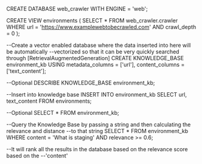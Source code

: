 CREATE DATABASE web_crawler
WITH ENGINE = 'web';

CREATE VIEW environments (
    SELECT * FROM web_crawler.crawler
    WHERE url = 'https://www.examplewebtobecrawled.com'
    AND crawl_depth = 0
);

--Create a vector enabled database where the data inserted into here will be automatically --vectorized so that it can be very quickly searched through [RetrievalAugmentedGeneration]
CREATE KNOWLEDGE_BASE  environment_kb
USING 
metadata_columns = ['url'],
content_columns = ['text_content'];

--Optional
DESCRIBE KNOWLEDGE_BASE environment_kb;

--Insert into knowledge base
INSERT INTO environment_kb
SELECT url, text_content FROM environments;

--Optional
SELECT * FROM environment_kb;

--Query the Knowledge Base by passing a string and then calculating the relevance and distance --to that string
SELECT * FROM environment_kb
WHERE content = 'What is staging'
AND relevance >= 0.6;

--It will rank all the results in the database based on the relevance score based on the --'content'